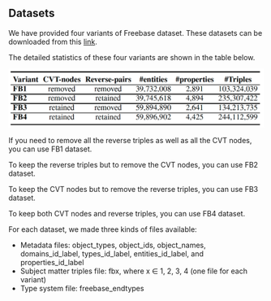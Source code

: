## Datasets

We have provided four variants of Freebase dataset. These datasets can be downloaded from this [link](https://www.dropbox.com/s/6dfwropwpllhnff/fbVar.zip?dl=0).

The detailed statistics of these four variants are shown in the table below. 

![This is an image](https://github.com/idirlab/freebases/blob/main/Datasets/DatasetsStatistics.png?raw=true)

If you need to remove all the reverse triples as well as all the CVT nodes, you can use FB1 dataset.

To keep the reverse triples but to remove the CVT nodes, you can use FB2 dataset.

To keep the CVT nodes but to remove the reverse triples, you can use FB3 dataset.

To keep both CVT nodes and reverse triples, you can use FB4 dataset.

For each dataset, we made three kinds of files available:
- Metadata files: object_types, object_ids, object_names, domains_id_label, types_id_label, entities_id_label, and properties_id_label
- Subject matter triples file: fbx, where x ∈ 1, 2, 3, 4 (one file for each variant)
- Type system file: freebase_endtypes
